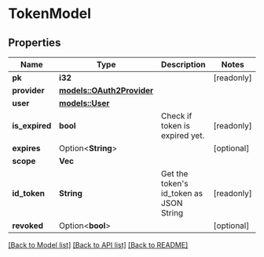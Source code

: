 # TokenModel

## Properties

Name | Type | Description | Notes
------------ | ------------- | ------------- | -------------
**pk** | **i32** |  | [readonly]
**provider** | [**models::OAuth2Provider**](OAuth2Provider.md) |  | 
**user** | [**models::User**](User.md) |  | 
**is_expired** | **bool** | Check if token is expired yet. | [readonly]
**expires** | Option<**String**> |  | [optional]
**scope** | **Vec<String>** |  | 
**id_token** | **String** | Get the token's id_token as JSON String | [readonly]
**revoked** | Option<**bool**> |  | [optional]

[[Back to Model list]](../README.md#documentation-for-models) [[Back to API list]](../README.md#documentation-for-api-endpoints) [[Back to README]](../README.md)


